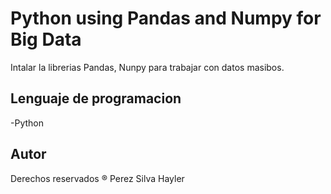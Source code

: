 # Python using Pandas and Numpy for Big Data

Intalar la librerias Pandas, Nunpy para trabajar con datos masibos.

## Lenguaje de programacion 
-Python

## Autor

Derechos reservados ® Perez Silva Hayler